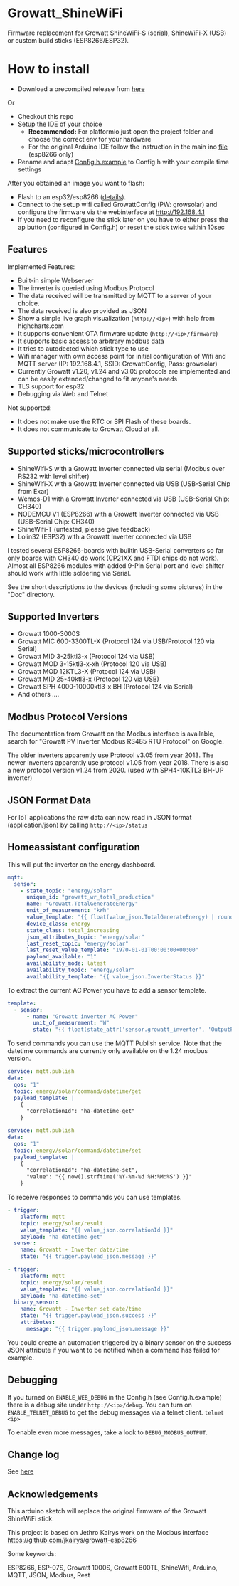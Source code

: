 # Growatt_ShineWiFi
Firmware replacement for Growatt ShineWiFi-S (serial), ShineWiFi-X (USB) or custom build sticks (ESP8266/ESP32).

# How to install

* Download a precompiled release from [here](https://github.com/otti/Growatt_ShineWiFi-S/releases)

Or

* Checkout this repo
* Setup the IDE of your choice
    * **Recommended:** For platformio just open the project folder and choose the correct env for your hardware
    * For the original Arduino IDE follow the instruction in the main ino [file](https://github.com/otti/Growatt_ShineWiFi-S/blob/master/SRC/ShineWiFi-ModBus/ShineWiFi-ModBus.ino) (esp8266 only)
* Rename and adapt [Config.h.example](https://github.com/otti/Growatt_ShineWiFi-S/blob/master/SRC/ShineWiFi-ModBus/Config.h.example) to Config.h with your compile time settings

After you obtained an image you want to flash:

* Flash to an esp32/esp8266 ([details](https://github.com/otti/Growatt_ShineWiFi-S/blob/master/Doc/)).
* Connect to the setup wifi called GrowattConfig (PW: growsolar) and configure the firmware via the webinterface at http://192.168.4.1
* If you need to reconfigure the stick later on you have to either press the ap button (configured in Config.h) or reset the stick twice within 10sec

## Features
Implemented Features:
* Built-in simple Webserver
* The inverter is queried using Modbus Protocol
* The data received will be transmitted by MQTT to a server of your choice.
* The data received is also provided as JSON
* Show a simple live graph visualization  (`http://<ip>`) with help from highcharts.com
* It supports convenient OTA firmware update (`http://<ip>/firmware`)
* It supports basic access to arbitrary modbus data
* It tries to autodected which stick type to use
* Wifi manager with own access point for initial configuration of Wifi and MQTT server (IP: 192.168.4.1, SSID: GrowattConfig, Pass: growsolar)
* Currently Growatt v1.20, v1.24 and v3.05 protocols are implemented and can be easily extended/changed to fit anyone's needs
* TLS support for esp32
* Debugging via Web and Telnet

Not supported:
* It does not make use the RTC or SPI Flash of these boards.
* It does not communicate to Growatt Cloud at all.

## Supported sticks/microcontrollers
* ShineWifi-S with a Growatt Inverter connected via serial (Modbus over RS232 with level shifter)
* ShineWifi-X with a Growatt Inverter connected via USB (USB-Serial Chip from Exar)
* Wemos-D1 with a Growatt Inverter connected via USB (USB-Serial Chip: CH340)
* NODEMCU V1 (ESP8266) with a Growatt Inverter connected via USB (USB-Serial Chip: CH340)
* ShineWifi-T (untested, please give feedback)
* Lolin32 (ESP32) with a Growatt Inverter connected via USB

I tested several ESP8266-boards with builtin USB-Serial converters so far only boards with CH340 do work (CP21XX and FTDI chips do not work). Almost all ESP8266 modules with added 9-Pin Serial port and level shifter should work with little soldering via Serial.

See the short descriptions to the devices (including some pictures) in the "Doc" directory.

## Supported Inverters
* Growatt 1000-3000S 
* Growatt MIC 600-3300TL-X (Protocol 124 via USB/Protocol 120 via Serial)
* Growatt MID 3-25ktl3-x (Protocol 124 via USB)
* Growatt MOD 3-15ktl3-x-xh (Protocol 120 via USB)
* Growatt MOD 12KTL3-X (Protocol 124 via USB)
* Growatt MID 25-40ktl3-x (Protocol 120 via USB)
* Growatt SPH 4000-10000ktl3-x BH (Protocol 124 via Serial)
* And others ....

## Modbus Protocol Versions
The documentation from Growatt on the Modbus interface is available, search for "Growatt PV Inverter Modbus RS485 RTU Protocol" on Google.

The older inverters apparently use Protocol v3.05 from year 2013.
The newer inverters apparently use protocol v1.05 from year 2018.
There is also a new protocol version v1.24 from 2020. (used with SPH4-10KTL3 BH-UP inverter)


## JSON Format Data
For IoT applications the raw data can now read in JSON format (application/json) by calling `http://<ip>/status`

## Homeassistant configuration


This will put the inverter on the energy dashboard.

```yaml
mqtt:
  sensor:
    - state_topic: "energy/solar"
      unique_id: "growatt_wr_total_production"
      name: "Growatt.TotalGenerateEnergy"
      unit_of_measurement: "kWh"
      value_template: "{{ float(value_json.TotalGenerateEnergy) | round(1) }}"
      device_class: energy
      state_class: total_increasing
      json_attributes_topic: "energy/solar"
      last_reset_topic: "energy/solar"
      last_reset_value_template: "1970-01-01T00:00:00+00:00"
      payload_available: "1"
      availability_mode: latest
      availability_topic: "energy/solar"
      availability_template: "{{ value_json.InverterStatus }}"
```


To extract the current AC Power you have to add a sensor template.

```yaml
template:
  - sensor:
      - name: "Growatt inverter AC Power"
        unit_of_measurement: "W"
        state: "{{ float(state_attr('sensor.growatt_inverter', 'OutputPower')) }}"
```

To send commands you can use the MQTT Publish service. Note that the datetime commands are currently only available on the 1.24 modbus version.

```yaml
service: mqtt.publish
data:
  qos: "1"
  topic: energy/solar/command/datetime/get
  payload_template: |
    {
      "correlationId": "ha-datetime-get"
    }
```

```yaml
service: mqtt.publish
data:
  qos: "1"
  topic: energy/solar/command/datetime/set
  payload_template: |
    {
      "correlationId": "ha-datetime-set",
      "value": "{{ now().strftime('%Y-%m-%d %H:%M:%S') }}"
    }
```

To receive responses to commands you can use templates.

```yaml
- trigger:
    platform: mqtt
    topic: energy/solar/result
    value_template: "{{ value_json.correlationId }}"
    payload: "ha-datetime-get"
  sensor:
    name: Growatt - Inverter date/time
    state: "{{ trigger.payload_json.message }}"
```

```yaml
- trigger:
    platform: mqtt
    topic: energy/solar/result
    value_template: "{{ value_json.correlationId }}"
    payload: "ha-datetime-set"
  binary_sensor:
    name: Growatt - Inverter set date/time
    state: "{{ trigger.payload_json.success }}"
    attributes:
      message: "{{ trigger.payload_json.message }}"
```

You could create an automation triggered by a binary sensor on the success JSON attribute if you want to be notified when a command has failed for example.

## Debugging

If you turned on `ENABLE_WEB_DEBUG` in the Config.h (see Config.h.example) there is a debug site under `http://<ip>/debug`. You can turn on `ENABLE_TELNET_DEBUG` to get the debug messages via a telnet client. `telnet <ip>`

To enable even more messages, take a look to `DEBUG_MODBUS_OUTPUT`.

## Change log

See [here](CHANGELOG.md)

## Acknowledgements

This arduino sketch will replace the original firmware of the Growatt ShineWiFi stick.

This project is based on Jethro Kairys work on the Modbus interface
https://github.com/jkairys/growatt-esp8266

Some keywords:

ESP8266, ESP-07S, Growatt 1000S, Growatt 600TL, ShineWifi, Arduino, MQTT, JSON, Modbus, Rest

